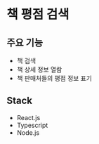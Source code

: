 # 책 평점 검색

## 주요 기능
- 책 검색
- 책 상세 정보 열람
- 책 판매처들의 평점 정보 표기

## Stack
- React.js
- Typescript
- Node.js
